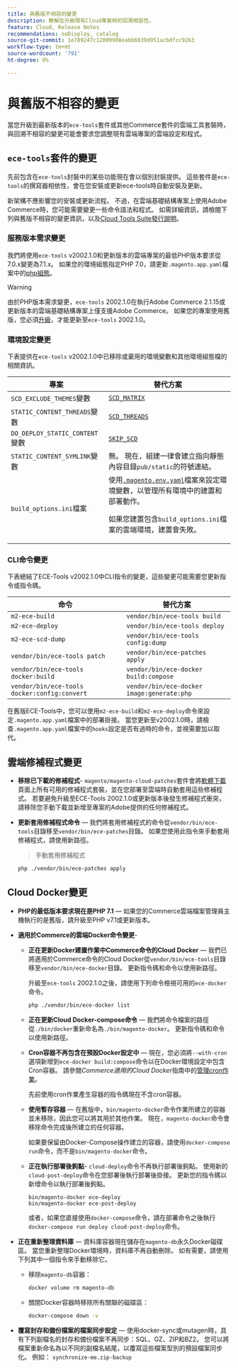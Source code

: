 ```yaml
---
title: 與舊版不相容的變更
description: 瞭解在升級現有Cloud專案時的回溯相容性。
feature: Cloud, Release Notes
recommendations: noDisplay, catalog
source-git-commit: 1e789247c12009908eabb6039d951acbdfcc9263
workflow-type: tm+mt
source-wordcount: '791'
ht-degree: 0%

---
```


# 與舊版不相容的變更

當您升級到最新版本的`ece-tools`套件或其他Commerce套件的雲端工具套裝時，與回溯不相容的變更可能會要求您調整現有雲端專案的雲端設定和程式。

## `ece-tools`套件的變更

先前包含在`ece-tools`封裝中的某些功能現在會以個別封裝提供。 這些套件是`ece-tools`的撰寫器相依性，會在您安裝或更新ece-tools時自動安裝及更新。

新架構不應影響您的安裝或更新流程。 不過，在雲端基礎結構專案上使用Adobe Commerce時，您可能需要變更一些命令語法和程式。 如需詳細資訊，請檢閱下列與舊版不相容的變更資訊，以及[Cloud Tools Suite發行說明](cloud-tools-suite.md)。

### 服務版本需求變更

我們將使用`ece-tools` v2002.1.0和更新版本的雲端專案的最低PHP版本要求從7.0.x變更為7.1.x。 如果您的環境組態指定PHP 7.0，請更新`.magento.app.yaml`檔案中的[php組態](../application/php-settings.md)。

>[!WARNING]
>
>由於PHP版本需求變更，`ece-tools` 2002.1.0在執行Adobe Commerce 2.1.15或更新版本的雲端基礎結構專案上僅支援Adobe Commerce。 如果您的專案使用舊版，您必須[升級](../development/commerce-version.md)，才能更新至`ece-tools` 2002.1.0。

### 環境設定變更

下表提供在`ece-tools` v2002.1.0中已移除或棄用的環境變數和其他環境組態檔的相關資訊。

| 專案 | 替代方案 |
| -------- | ----------- |
| `SCD_EXCLUDE_THEMES`變數 | [`SCD_MATRIX`](../environment/variables-build.md#scd_matrix) |
| `STATIC_CONTENT_THREADS`變數 | [`SCD_THREADS`](../environment/variables-build.md#scd_threads) |
| `DO_DEPLOY_STATIC_CONTENT`變數 | [`SKIP_SCD`](../environment/variables-build.md#skip_scd) |
| `STATIC_CONTENT_SYMLINK`變數 | 無。 現在，組建一律會建立指向靜態內容目錄`pub/static`的符號連結。 |
| `build_options.ini`檔案 | 使用[`.magento.env.yaml`](../application/configure-app-yaml.md)檔案來設定環境變數，以管理所有環境中的建置和部署動作。<p>如果您建置包含`build_options.ini`檔案的雲端環境，建置會失敗。 |

### CLI命令變更

下表總結了ECE-Tools v2002.1.0中CLI指令的變更，這些變更可能需要您更新指令或指令碼。

| 命令 | 替代方案 |
|-------- | ----------- |
| `m2-ece-build` | `vendor/bin/ece-tools build` |
| `m2-ece-deploy` | `vendor/bin/ece-tools deploy` |
| `m2-ece-scd-dump` | `vendor/bin/ece-tools config:dump` |
| `vendor/bin/ece-tools patch` | `vendor/bin/ece-patches apply` |
| `vendor/bin/ece-tools docker:build` | `vendor/bin/ece-docker build:compose` |
| `vendor/bin/ece-tools docker:config:convert` | `vendor/bin/ece-docker  image:generate:php` |

在舊版ECE-Tools中，您可以使用`m2-ece-build`和`m2-ece-deploy`命令來設定`.magento.app.yaml`檔案中的部署掛接。 當您更新至v2002.1.0時，請檢查`.magento.app.yaml`檔案中的`hooks`設定是否有過時的命令，並視需要加以取代。

## 雲端修補程式變更

- **移除已下載的修補程式**- `magento/magento-cloud-patches`套件會將[軟體下載](https://experienceleague.adobe.com/docs/commerce-operations/installation-guide/prerequisites/commerce.html?lang=zh-Hant)頁面上所有可用的修補程式套裝，並在您部署至雲端時自動套用這些修補程式。 若要避免升級至ECE-Tools 2002.1.0或更新版本後發生修補程式衝突，請移除您手動下載並新增至專案的Adobe提供的任何修補程式。

- **更新套用修補程式命令** — 我們將套用修補程式的命令從`vendor/bin/ece-tools`目錄移至`vendor/bin/ece-patches`目錄。 如果您使用此指令來手動套用修補程式，請使用新路徑。

  > 手動套用修補程式

  ```bash
  php ./vendor/bin/ece-patches apply
  ```

## Cloud Docker變更

- **PHP的最低版本要求現在是PHP 7.1** — 如果您的Commerce雲端檔案管理員主機執行的是舊版，請升級至PHP v7.1或更新版本。

- **適用於Commerce的雲端Docker命令變更**-

   - **正在更新Docker建置作業中Commerce命令的Cloud Docker** — 我們已將適用於Commerce命令的Cloud Docker從`vendor/bin/ece-tools`目錄移至`vendor/bin/ece-docker`目錄。 更新指令碼和命令以使用新路徑。

     升級至`ece-tools` 2002.1.0之後，請使用下列命令檢視可用的`ece-docker`命令。

     ```bash
     php ./vendor/bin/ece-docker list
     ```

   - **正在更新Cloud Docker-compose命令** — 我們將命令檔案的路徑從`./bin/docker`重新命名為`./bin/magento-docker`。 更新指令碼和命令以使用新路徑。

   - **Cron容器不再包含在預設Docker設定中** — 現在，您必須將`--with-cron`選項新增到`ece-docker build:compose`命令以在Docker環境設定中包含Cron容器。 請參閱&#x200B;_Commerce適用的Cloud Docker_&#x200B;指南中的[管理cron作業](https://developer.adobe.com/commerce/cloud-tools/docker/configure/manage-cron-jobs/)。

     先前使用cron作業產生容器的指令碼現在不含cron容器。

   - **使用暫存容器** — 在舊版中，`bin/magento-docker`命令作業所建立的容器並未移除，因此您可以將其用於其他作業。 現在，`magento-docker`命令會移除命令完成後所建立的任何容器。

     如果要保留由Docker-Compose操作建立的容器，請使用`docker-compose run`命令，而不是`bin/magento-docker`命令。

   - **正在執行部署後鉤點**- `cloud-deploy`命令不再執行部署後鉤點。 使用新的`cloud-post-deploy`命令在您部署後執行部署後掛接。 更新您的指令碼以新增命令以執行部署後鉤點。

     ```shell
     bin/magento-docker ece-deploy
     bin/magento-docker ece-post-deploy
     ```

     或者，如果您直接使用`docker-compose`命令，請在部署命令之後執行`docker-compose run deploy cloud-post-deploy`命令。

- **正在重新整理資料庫** — 資料庫容器現在儲存在`magento-db`永久Docker磁碟區。 當您重新整理Docker環境時，資料庫不再自動刪除。 如有需要，請使用下列其中一個指令來手動移除它。

   - 移除`magento-db`容器：

     ```bash
     docker volume rm magento-db
     ```

   - 關閉Docker容器時移除所有關聯的磁碟區：

     ```bash
     docker-compose down -v
     ```

- **覆寫封存和備份檔案的檔案同步設定** — 使用docker-sync或mutagen時，具有下列副檔名的封存和備份檔案不再同步：SQL、GZ、ZIP和BZ2。 您可以將檔案重新命名為以不同的副檔名結尾，以覆寫這些檔案型別的預設檔案同步化。 例如： `synchronize-me.zip-backup`
